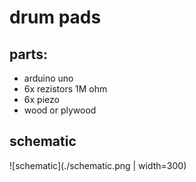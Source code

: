 # drum pads 
## parts:
* arduino uno 
* 6x rezistors 1M ohm 
* 6x piezo 
* wood or plywood 

## schematic 
![schematic](./schematic.png | width=300)
